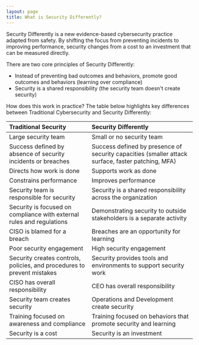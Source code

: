 ```yaml
---
layout: page
title: What is Security Differently?
---
```

Security Differently is a new evidence-based cybersecurity practice adapted from safety. By shifting the focus from preventing incidents to improving performance, security changes from a cost to an investment that can be measured directly.

There are two core principles of Security Differently:

- Instead of preventing bad outcomes and behaviors, promote good outcomes and behaviors (learning over compliance)
- Security is a shared responsibility (the security team doesn't create security)

How does this work in practice? The table below highlights key differences between Traditional Cybersecurity and Security Differently:

|Traditional Security|Security Differently|
|:-------------------|:-------------------|
|Large security team|Small or no security team|
|Success defined by absence of security incidents or breaches|Success defined by presence of security capacities (smaller attack surface, faster patching, MFA)|
|Directs how work is done|Supports work as done|
|Constrains performance|Improves performance|
|Security team is responsible for security|Security is a shared responsibility across the organization|
|Security is focused on compliance with external rules and regulations|Demonstrating security to outside stakeholders is a separate activity|
|CISO is blamed for a breach|Breaches are an opportunity for learning|
|Poor security engagement|High security engagement|
|Security creates controls, policies, and procedures to prevent mistakes|Security provides tools and environments to support security work|
|CISO has overall responsibility|CEO has overall responsibility|
|Security team creates security|Operations and Development create security|
|Training focused on awareness and compliance|Training focused on behaviors that promote security and learning|
|Security is a cost|Security is an investment|

<!--
## Further Reading

Posts on Security Differently, newest first:

{% assign sd_posts = site.posts | where: "tags", "Security Differently" %}
<ul>
  {% for post in sd_posts %}
    <li>
      <a href="{{ post.url }}">{{ post.title }}</a>
    </li>
  {% endfor %}
</ul>
-->
